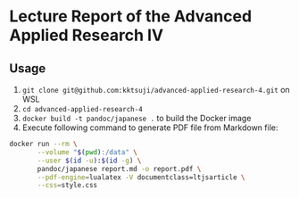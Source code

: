 # Lecture Report of the Advanced Applied Research IV

## Usage

1. ``git clone git@github.com:kktsuji/advanced-applied-research-4.git`` on WSL
2. ``cd advanced-applied-research-4``
3. ``docker build -t pandoc/japanese .`` to build the Docker image
4. Execute following command to generate PDF file from Markdown file:

```bash
docker run --rm \
       --volume "$(pwd):/data" \
       --user $(id -u):$(id -g) \
       pandoc/japanese report.md -o report.pdf \
       --pdf-engine=lualatex -V documentclass=ltjsarticle \
       --css=style.css
```
